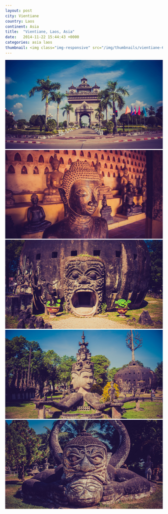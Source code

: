 ```yaml
---
layout: post
city: Vientiane
country: Laos
continent: Asia
title:  "Vientiane, Laos, Asia"
date:   2014-11-22 15:44:43 +0000
categories: asia laos
thumbnail: <img class="img-responsive" src="/img/thumbnails/vientiane-6.jpg" alt="Vientiane Laos" />
---
```


<div class="img-container">
	<img class="img-responsive" src="/img/countries/laos/vientiane-1.jpg" alt="Vientiane, Laos, Asia"/>
	<img class="img-responsive" src="/img/countries/laos/vientiane-2.jpg" alt="Vientiane, Laos, Asia"/>
	<img class="img-responsive" src="/img/countries/laos/vientiane-3.jpg" alt="Vientiane, Laos, Asia"/>
	<img class="img-responsive" src="/img/countries/laos/vientiane-4.jpg" alt="Vientiane, Laos, Asia"/>
	<img class="img-responsive" src="/img/countries/laos/vientiane-5.jpg" alt="Vientiane, Laos, Asia"/>
</div>
